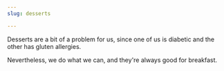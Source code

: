 ```yaml
---
slug: desserts

---
```

<p>Desserts are a bit of a problem for us, since one of us is diabetic and the other has gluten allergies.</p>

<p>Nevertheless, we do what we can, and they're always good for breakfast.</p>